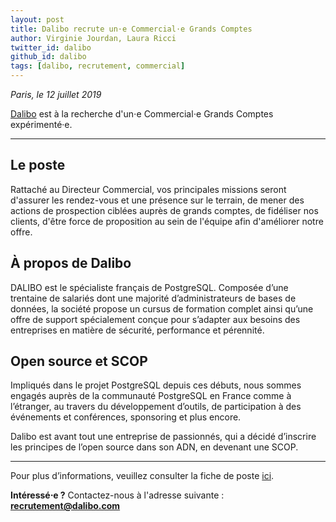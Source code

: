 ```yaml
---
layout: post
title: Dalibo recrute un⋅e Commercial⋅e Grands Comptes
author: Virginie Jourdan, Laura Ricci
twitter_id: dalibo
github_id: dalibo
tags: [dalibo, recrutement, commercial]
---
```


*Paris, le 12 juillet 2019*

[Dalibo](https://www.dalibo.com) est à la recherche d'un⋅e Commercial⋅e Grands Comptes expérimenté·e.

<!--MORE-->

-----

## Le poste

Rattaché au Directeur Commercial, vos principales missions seront d'assurer les rendez-vous et une présence sur le terrain,
de mener des actions de prospection ciblées auprès de grands comptes, de fidéliser nos clients, d'être force de proposition
au sein de l'équipe afin d'améliorer notre offre.

 
## À propos de Dalibo

DALIBO est le spécialiste français de PostgreSQL. Composée d’une trentaine de salariés dont une majorité d’administrateurs
de bases de données, la société propose un cursus de formation complet ainsi qu’une offre de support spécialement conçue 
pour s’adapter aux besoins des entreprises en matière de sécurité, performance et pérennité.

   
## Open source et SCOP

Impliqués dans le projet PostgreSQL depuis ces débuts, nous sommes engagés auprès de la communauté PostgreSQL en France
comme à l’étranger, au travers du développement d’outils, de participation à des événements et conférences, sponsoring et
plus encore.


Dalibo est avant tout une entreprise de passionnés, qui a décidé d’inscrire les principes de l’open source dans son ADN,
en devenant une SCOP.
 
 ---
 
Pour plus d’informations, veuillez consulter la fiche de poste [ici](https://www.dalibo.com/jobs).

**Intéressé⋅e ?** 
Contactez-nous à l'adresse suivante : **recrutement@dalibo.com**
